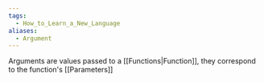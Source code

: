 ```yaml
---
tags:
  - How_to_Learn_a_New_Language
aliases:
  - Argument
---
```

Arguments are values passed to a [[Functions|Function]], they correspond to the function's [[Parameters]]